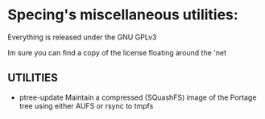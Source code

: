 Specing's miscellaneous utilities:
==================================

Everything is released under the GNU GPLv3

Im sure you can find a copy of the license floating around the 'net

UTILITIES
------------------------------------------------------------------------------
 - ptree-update 
 	Maintain a compressed (SQuashFS) image of the Portage tree 
	using either AUFS or rsync to tmpfs
